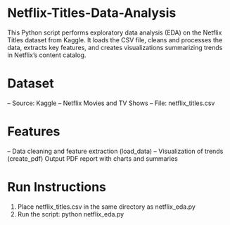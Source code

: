 # Netflix-Titles-Data-Analysis
This Python script performs exploratory data analysis (EDA) on the Netflix Titles dataset from Kaggle. It loads the CSV file, cleans and processes the data, extracts key features, and creates visualizations summarizing trends in Netflix’s content catalog.

# Dataset
– Source: Kaggle – Netflix Movies and TV Shows
– File: netflix_titles.csv

# Features
– Data cleaning and feature extraction (load_data)
– Visualization of trends (create_pdf)
Output PDF report with charts and summaries

# Run Instructions
1. Place netflix_titles.csv in the same directory as netflix_eda.py
2. Run the script:
python netflix_eda.py

